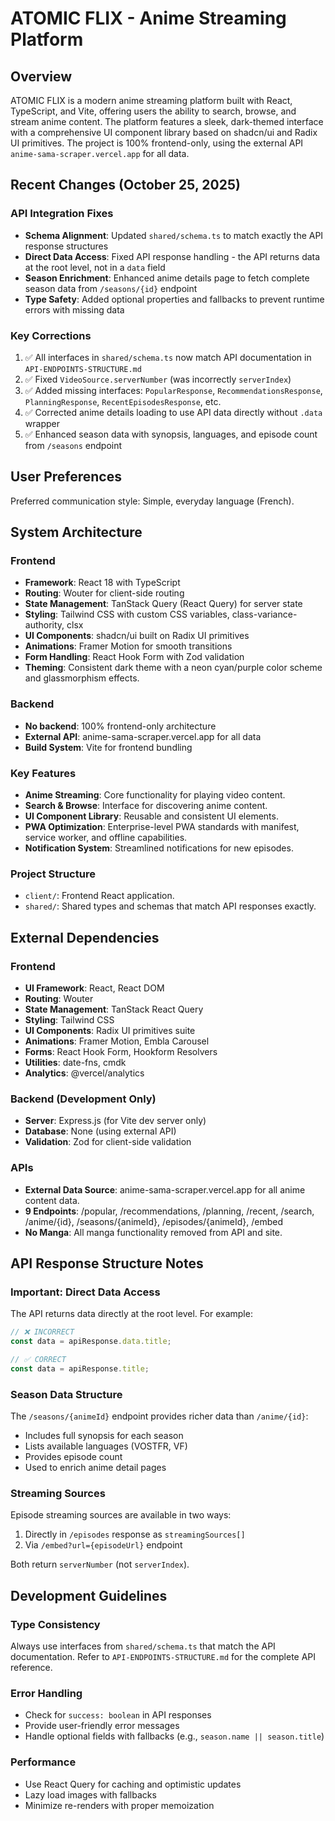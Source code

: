 # ATOMIC FLIX - Anime Streaming Platform

## Overview

ATOMIC FLIX is a modern anime streaming platform built with React, TypeScript, and Vite, offering users the ability to search, browse, and stream anime content. The platform features a sleek, dark-themed interface with a comprehensive UI component library based on shadcn/ui and Radix UI primitives. The project is 100% frontend-only, using the external API `anime-sama-scraper.vercel.app` for all data.

## Recent Changes (October 25, 2025)

### API Integration Fixes
- **Schema Alignment**: Updated `shared/schema.ts` to match exactly the API response structures
- **Direct Data Access**: Fixed API response handling - the API returns data at the root level, not in a `data` field
- **Season Enrichment**: Enhanced anime details page to fetch complete season data from `/seasons/{id}` endpoint
- **Type Safety**: Added optional properties and fallbacks to prevent runtime errors with missing data

### Key Corrections
1. ✅ All interfaces in `shared/schema.ts` now match API documentation in `API-ENDPOINTS-STRUCTURE.md`
2. ✅ Fixed `VideoSource.serverNumber` (was incorrectly `serverIndex`)
3. ✅ Added missing interfaces: `PopularResponse`, `RecommendationsResponse`, `PlanningResponse`, `RecentEpisodesResponse`, etc.
4. ✅ Corrected anime details loading to use API data directly without `.data` wrapper
5. ✅ Enhanced season data with synopsis, languages, and episode count from `/seasons` endpoint

## User Preferences

Preferred communication style: Simple, everyday language (French).

## System Architecture

### Frontend
- **Framework**: React 18 with TypeScript
- **Routing**: Wouter for client-side routing
- **State Management**: TanStack Query (React Query) for server state
- **Styling**: Tailwind CSS with custom CSS variables, class-variance-authority, clsx
- **UI Components**: shadcn/ui built on Radix UI primitives
- **Animations**: Framer Motion for smooth transitions
- **Form Handling**: React Hook Form with Zod validation
- **Theming**: Consistent dark theme with a neon cyan/purple color scheme and glassmorphism effects.

### Backend
- **No backend**: 100% frontend-only architecture
- **External API**: anime-sama-scraper.vercel.app for all data
- **Build System**: Vite for frontend bundling

### Key Features
- **Anime Streaming**: Core functionality for playing video content.
- **Search & Browse**: Interface for discovering anime content.
- **UI Component Library**: Reusable and consistent UI elements.
- **PWA Optimization**: Enterprise-level PWA standards with manifest, service worker, and offline capabilities.
- **Notification System**: Streamlined notifications for new episodes.

### Project Structure
- `client/`: Frontend React application.
- `shared/`: Shared types and schemas that match API responses exactly.

## External Dependencies

### Frontend
- **UI Framework**: React, React DOM
- **Routing**: Wouter
- **State Management**: TanStack React Query
- **Styling**: Tailwind CSS
- **UI Components**: Radix UI primitives suite
- **Animations**: Framer Motion, Embla Carousel
- **Forms**: React Hook Form, Hookform Resolvers
- **Utilities**: date-fns, cmdk
- **Analytics**: @vercel/analytics

### Backend (Development Only)
- **Server**: Express.js (for Vite dev server only)
- **Database**: None (using external API)
- **Validation**: Zod for client-side validation

### APIs
- **External Data Source**: anime-sama-scraper.vercel.app for all anime content data.
- **9 Endpoints**: /popular, /recommendations, /planning, /recent, /search, /anime/{id}, /seasons/{animeId}, /episodes/{animeId}, /embed
- **No Manga**: All manga functionality removed from API and site.

## API Response Structure Notes

### Important: Direct Data Access
The API returns data directly at the root level. For example:
```typescript
// ❌ INCORRECT
const data = apiResponse.data.title;

// ✅ CORRECT
const data = apiResponse.title;
```

### Season Data Structure
The `/seasons/{animeId}` endpoint provides richer data than `/anime/{id}`:
- Includes full synopsis for each season
- Lists available languages (VOSTFR, VF)
- Provides episode count
- Used to enrich anime detail pages

### Streaming Sources
Episode streaming sources are available in two ways:
1. Directly in `/episodes` response as `streamingSources[]`
2. Via `/embed?url={episodeUrl}` endpoint

Both return `serverNumber` (not `serverIndex`).

## Development Guidelines

### Type Consistency
Always use interfaces from `shared/schema.ts` that match the API documentation. Refer to `API-ENDPOINTS-STRUCTURE.md` for the complete API reference.

### Error Handling
- Check for `success: boolean` in API responses
- Provide user-friendly error messages
- Handle optional fields with fallbacks (e.g., `season.name || season.title`)

### Performance
- Use React Query for caching and optimistic updates
- Lazy load images with fallbacks
- Minimize re-renders with proper memoization
